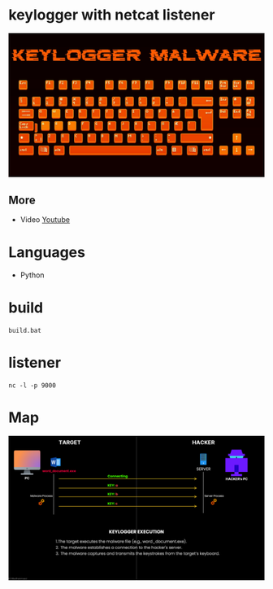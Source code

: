 # keylogger with netcat listener
![post](./image.jpg)

## More
- Video [Youtube](https://youtu.be/T8EGX1CXOTU)

# Languages
- Python

# build
```
build.bat
```

# listener
```
nc -l -p 9000
```

# Map
![map](./map.png)
